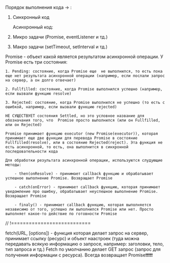 Порядок выполнения кода -> : 

1. Синхронный код

    Асинхронный код:
2. Микро задачи (Promise, eventListener и тд.)
3. Макро задачи (setTimeout, setInterval и тд.)

Promise - объект какой является результатом асинхронной операции. У Promise есть три состояния: 

    1. Pending: состояние, когда Promise еще  не выполнился, то есть пока еще нет результата асинхронной операции (например, если послали запрос на сервер, а он долго отвечает)

    2. Fullfilled: состояние, когда Promise выполнился успешно (например, если вызвали функцию resolve)

    3. Rejected: состояние, когда Promise выполнился не успешно (то есть с ошибкой, например, если вызвали функцию rejected)

    НЕ СУЩЕСТВУЕТ состояния Settled, но это условное название для обозначания того, что  Promise просто выполнился (или он Fullfilled, или он Rejected)

    Promise принимает функцию executor (new Promise(executor)), которая принимает еще две функции для перевода Promise в состояние Fullfilled(resolve), или в состояние Rejected(reject). Эта функция не есть асинхронной, то есть, она выполнится в синхронной последовательности кода

    Для обработки результата асинхронной операции, используются слудующие методы:
    
        - then(onResolve) - принимает callback функцию и обрабатывает успешное выполнение Promise. Возвращает Promise

        - catch(onError) - принимает callback функцию, которая принимает уведомление про ошибку, обрабатывает неуспешное выполнение Promise. Возвращает Promise

        - finaly() - принимает callback функцию, которая выполняется независимо от того, успешно ли выполнился Promise или нет. Просто выполняет какое-то действие по готовности Promise

// !===========================

fetch(URL, [options]) - функция которая делает запрос на сервер, принимает ссылку (ресурс) и объект наастроек (туда можна передавать всякую информацию о запросе, например: заголовки, тело, тип запроса и тд.) Fetch по умолчанию делает  GET запрос (запрос для получения информации с ресурса). Всегда возвращает Promise❗❗❗❗❗